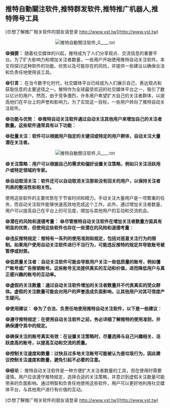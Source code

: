 ## **推特自動關注软件,推特群发软件,推特推广机器人,推特筛号工具**

[😍想了解推广相关软件的朋友请登录 http://www.vst.tw](http://www.vst.tw)

 <center><img src="https://vst.tw/MP4/tuiguang/png/0.png" alt="推特自動關注软件_0____.txt"></center>

**😄摘要：**
随着社交媒体的兴起，推特成为了人们分享观点、交流信息的重要平台。为了扩大影响力和增加关注者数量，一些用户开始使用推特自动关注软件。本文将探讨这种软件的功能、优势以及可能存在的风险，并提供一些建议以确保合法和负责任地使用该工具。

**😄引言：**
在当今数字化时代，社交媒体平台已经成为人们展示自己、表达观点和获取信息的主要途径之一。推特作为全球最受欢迎的社交媒体平台之一，吸引了数以亿计的用户。然而，由于竞争激烈，许多用户希望扩大自己的关注者群体，以提高他们在平台上的声誉和影响力。为了实现这一目标，一些用户转向了推特自动关注软件。

**😄功能与优势：**
**😄推特自动关注软件通过自动关注其他用户来增加自己的关注者数量。这些软件通常具有以下功能：**

**😄批量关注：软件可以根据用户指定的关键词或特定的用户群体，自动关注大量潜在关注者。**

 <center><img src="https://vst.tw/MP4/tuiguang/png/2.png" alt="推特自動關注软件_0____.txt"></center>

**😄关注策略：用户可以根据自己的需求和偏好设置关注策略，例如只关注活跃用户或特定领域的专家。**

**😄自动取消关注：软件还可以自动取消关注那些没有回关的用户，以保持关注者列表的整洁性和相关性。**

使用这些软件的主要优势在于节省时间和精力。手动关注大量用户是一项繁重的任务，而自动关注软件能够快速高效地完成这个工作。此外，通过增加关注者数量，用户可以提高自己在平台上的可见度，增加与其他用户的互动和交流机会。

**😄潜在的风险和道德考量：**
**😄尽管推特自动关注软件在增加关注者数量方面具有明显的优势，但使用这些软件也存在一些潜在的风险和道德考量：**

**😄违反推特规定：推特有一系列的使用准则和规定，包括对恶意关注行为的限制。如果用户使用自动关注软件进行不当行为，可能违反推特的规定并导致账号被暂停或封禁。**

**😄低质量关注者：自动关注软件可能会导致用户关注一些低质量的账号，例如僵尸账号或广告推销账号。这些账号无法提供真实的互动和价值，进而降低用户与真正感兴趣的账号的互动率。**

**😄虚假的关注数量：通过自动关注软件增加的关注者数量并不代表真实的受众群体。虚假的关注数量可能会对用户的声誉造成负面影响，让其他用户对其可信度产生疑问。**

**😄使用建议：**
**😄为了合法、负责任地使用推特自动关注软件，以下是一些建议：**

**😄遵守推特规定：在使用自动关注软件之前，务必详细了解推特的使用准则，并确保遵守其中的规定。**

**😄确保关注的账号真实有效：在设置关注策略时，尽量选择与自己兴趣相关、活跃度高的账号，以提高互动和交流的质量。**

**😄控制关注速度和数量：过快且过多地关注账号可能被认为是垃圾行为，因此建议控制关注速度和数量，避免引起不必要的注意。**

**😄结论：**
推特自动关注软件是一种方便扩大关注者数量的工具，但在使用时需要谨慎。用户应该遵守推特规定，选择合适的关注策略，并意识到虚假关注数量可能带来的负面影响。通过明智和负责任地使用这些软件，用户可以更好地利用社交媒体平台，与其他用户进行有价值的互动。

[😍想了解推广相关软件的朋友请登录 http://www.vst.tw](http://www.vst.tw)



